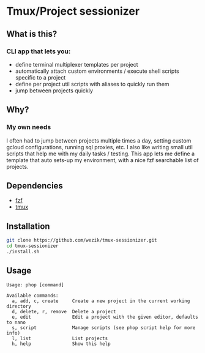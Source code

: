 # Tmux/Project sessionizer

## What is this?

### CLI app that lets you:
- define terminal multiplexer templates per project
- automatically attach custom environments / execute shell scripts specific to a project
- define per project util scripts with aliases to quickly run them
- jump between projects quickly

## Why?

### My own needs
I often had to jump between projects multiple times a day, setting custom gcloud configurations, running sql proxies, etc.
I also like writing small util scripts that help me with my daily tasks / testing.
This app lets me define a template that auto sets-up my environment, with a nice fzf searchable list of projects.

## Dependencies
- [fzf](https://github.com/junegunn/fzf)
- [tmux](https://github.com/tmux/tmux)

## Installation
```bash
git clone https://github.com/wezik/tmux-sessionizer.git
cd tmux-sessionizer
./install.sh
```

## Usage
```
Usage: phop [command]

Available commands:
  a, add, c, create     Create a new project in the current working directory
  d, delete, r, remove  Delete a project
  e, edit               Edit a project with the given editor, defaults to nano
  s, script             Manage scripts (see phop script help for more info)
  l, list               List projects
  h, help               Show this help
